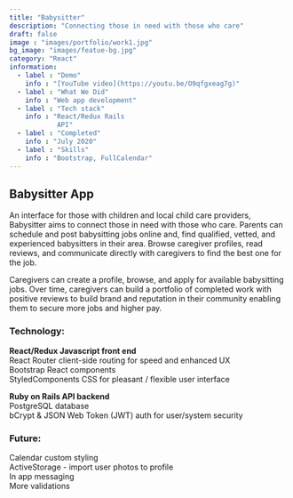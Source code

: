 ```yaml
---
title: "Babysitter"
description: "Connecting those in need with those who care"
draft: false
image : "images/portfolio/work1.jpg"
bg_image: "images/featue-bg.jpg"
category: "React"
information:
  - label : "Demo"
    info : "[YouTube video](https://youtu.be/O9qfgxeag7g)"
  - label : "What We Did"
    info : "Web app development"
  - label : "Tech stack"
    info : "React/Redux Rails 
            API"
  - label : "Completed"
    info : "July 2020"
  - label : "Skills"
    info : "Bootstrap, FullCalendar"
---
```


## Babysitter App

An interface for those with children and local child care providers, Babysitter aims to connect 
those in need with those who care. Parents can schedule and post babysitting jobs online and, find 
qualified, vetted, and experienced babysitters in their area. Browse caregiver profiles, read 
reviews, and communicate directly with caregivers to find the best one for the job.

Caregivers can create a profile, browse, and apply for available babysitting jobs. Over time, 
caregivers can build a portfolio of completed work with positive reviews to build brand and 
reputation in their community enabling them to secure more jobs and higher pay.

### Technology:   

**React/Redux Javascript front end**  
    React Router client-side routing for speed and enhanced UX   
    Bootstrap React components  
    StyledComponents CSS for pleasant / flexible user interface  

**Ruby on Rails API backend**  
    PostgreSQL database  
    bCrypt & JSON Web Token (JWT) auth for user/system security

### Future:   
Calendar custom styling  
ActiveStorage - import user photos to profile  
In app messaging  
More validations